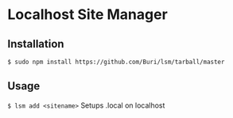 # Localhost Site Manager
## Installation
`$ sudo npm install https://github.com/Buri/lsm/tarball/master`
## Usage
`$ lsm add <sitename>`
Setups <sitename>.local on localhost